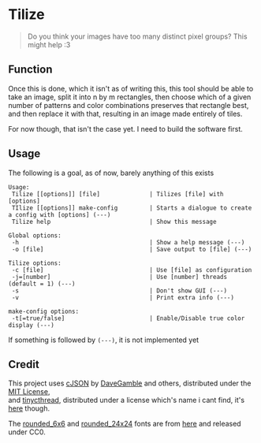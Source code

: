 # Tilize

> Do you think your images have too many distinct pixel groups? This might help :3

## Function

Once this is done, which it isn't as of writing this, this tool should be able to take an image,
split it into n by m rectangles, then choose which of a given number of patterns and color combinations
preserves that rectangle best, and then replace it with that, resulting in an image made entirely of tiles.

For now though, that isn't the case yet. I need to build the software first.

## Usage

The following is a goal, as of now, barely anything of this exists
```
Usage:
 Tilize [[options]] [file]              | Tilizes [file] with [options]
 TIlize [[options]] make-config         | Starts a dialogue to create a config with [options] (---)
 Tilize help                            | Show this message

Global options:
 -h                                     | Show a help message (---)
 -o [file]                              | Save output to [file] (---)

Tilize options:
 -c [file]                              | Use [file] as configuration
 -j=[number]                            | Use [number] threads (default = 1) (---)
 -s                                     | Don't show GUI (---)
 -v                                     | Print extra info (---)

make-config options:
 -t[=true/false]                        | Enable/Disable true color display (---)
```
If something is followed by `(---)`, it is not implemented yet

## Credit

This project uses [cJSON](https://github.com/DaveGamble/cJSON) by [DaveGamble](https://github.com/DaveGamble) and others, distributed under the [MIT License](https://github.com/DaveGamble/cJSON/blob/master/LICENSE),  
and [tinycthread](https://github.com/tinycthread/tinycthread), distributed under a license which's name i cant find, it's [here](https://github.com/tinycthread/tinycthread/blob/master/README.txt) though.

The [rounded_6x6](resources/round_6x6.png) and [rounded_24x24](resources/round_24x24.png) fonts are from [here](https://frostyfreeze.itch.io/pixel-bitmap-fonts-png-xml) and released under CC0.
